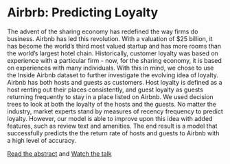 # Airbrb: Predicting Loyalty

The advent of the sharing economy has redefined the way firms do business. Airbnb has led this revolution. With a valuation of $25 billion, it has become the world’s third most valued startup and has more rooms than the world’s largest hotel chain. Historically, customer loyalty was based on experience with a particular firm - now, for the sharing economy, it is based on experiences with many individuals. With this in mind, we chose to use the Inside Airbnb dataset to further investigate the evolving idea of loyalty. Airbnb has both hosts and guests as customers. Host loyalty is defined as a host renting out their places consistently, and guest loyalty as guests returning frequently to stay in a place listed on Airbnb. We used decision trees to look at both the loyalty of the hosts and the guests. No matter the industry, market experts stand by measures of recency frequency to predict loyalty. However, our model is able to improve upon this idea with added features, such as review text and amenities. The end result is a model that successfully predicts the the return rate of hosts and guests to Airbnb with a high level of accuracy.

[Read the abstract](https://ds3.research.microsoft.com/doc/airbnb.pdf) and [Watch the talk](https://www.microsoft.com/en-us/research/video/data-science-summer-school-2016-airbrb-predicting-loyalty/)
